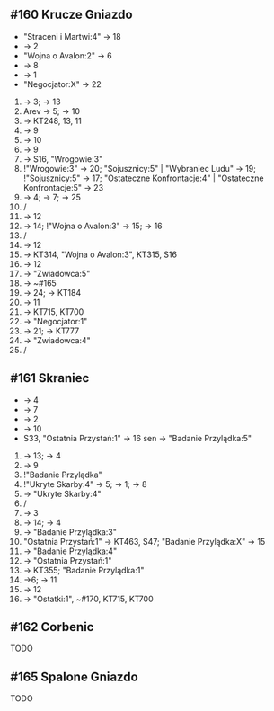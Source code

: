 ## #160 Krucze Gniazdo
* "Straceni i Martwi:4" -> 18
* -> 2
* "Wojna o Avalon:2" -> 6
* -> 8
* -> 1
* "Negocjator:X" -> 22

1. -> 3; -> 13
2. Arev -> 5; -> 10
3. -> KT248, 13, 11
4. -> 9
5. -> 10
6. -> 9
7. -> S16, "Wrogowie:3"
8. !"Wrogowie:3" -> 20; "Sojusznicy:5" | "Wybraniec Ludu" -> 19; !"Sojusznicy:5" -> 17; "Ostateczne Konfrontacje:4" | "Ostateczne Konfrontacje:5" -> 23
9. -> 4; -> 7; -> 25
10. /
11. -> 12
12. -> 14; !"Wojna o Avalon:3" -> 15; -> 16
13. /
14. -> 12
15. -> KT314, "Wojna o Avalon:3", KT315, S16
16. -> 12
17. -> "Zwiadowca:5"
18. -> ~#165
19. -> 24; -> KT184
20. -> 11
21. -> KT715, KT700
22. -> "Negocjator:1"
23. -> 21; -> KT777
24. -> "Zwiadowca:4"
25. /

## #161 Skraniec
* -> 4
* -> 7
* -> 2
* -> 10
* S33, "Ostatnia Przystań:1" -> 16
sen -> "Badanie Przylądka:5"

1. -> 13; -> 4
2. -> 9
3. !"Badanie Przylądka"
4. !"Ukryte Skarby:4" -> 5; -> 1; -> 8
5. -> "Ukryte Skarby:4"
6. /
7. -> 3
8. -> 14; -> 4
9. -> "Badanie Przylądka:3"
10. "Ostatnia Przystań:1" -> KT463, S47; "Badanie Przylądka:X" -> 15
11. -> "Badanie Przylądka:4"
12. -> "Ostatnia Przystań:1"
13. -> KT355; "Badanie Przylądka:1"
14. ->6; -> 11
15. -> 12
16. -> "Ostatki:1", ~#170, KT715, KT700

## #162 Corbenic
TODO

## #165 Spalone Gniazdo
TODO
